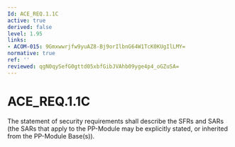```yaml
---
Id: ACE_REQ.1.1C
active: true
derived: false
level: 1.95
links:
- ACOM-015: 9Gmxwwrjfw9yuAZ8-Bj9orIlbnG64W1TcK0KUgIlLMY=
normative: true
ref: ''
reviewed: qgN0qySefG0gttd05xbfGibJVAhb09yge4p4_oGZuSA=
---
```


# ACE_REQ.1.1C

The statement of security requirements shall describe the SFRs and SARs (the SARs that apply to the PP-Module may be explicitly stated, or inherited from the PP-Module Base(s)).